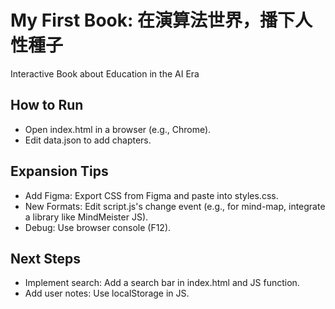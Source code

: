 # My First Book: 在演算法世界，播下人性種子
Interactive Book about Education in the AI Era

## How to Run
- Open index.html in a browser (e.g., Chrome).
- Edit data.json to add chapters.

## Expansion Tips
- Add Figma: Export CSS from Figma and paste into styles.css.
- New Formats: Edit script.js's change event (e.g., for mind-map, integrate a library like MindMeister JS).
- Debug: Use browser console (F12).

## Next Steps
- Implement search: Add a search bar in index.html and JS function.
- Add user notes: Use localStorage in JS.

